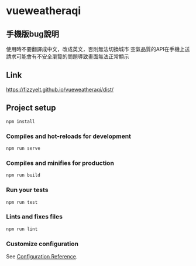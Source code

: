 # vueweatheraqi
## 手機版bug說明
使用時不要翻譯成中文，改成英文，否則無法切換城市
空氣品質的API在手機上送請求可能會有不安全瀏覽的問題導致畫面無法正常顯示

## Link
https://fizzyelt.github.io/vueweatheraqi/dist/
## Project setup
```
npm install
```

### Compiles and hot-reloads for development
```
npm run serve
```

### Compiles and minifies for production
```
npm run build
```

### Run your tests
```
npm run test
```

### Lints and fixes files
```
npm run lint
```

### Customize configuration
See [Configuration Reference](https://cli.vuejs.org/config/).

